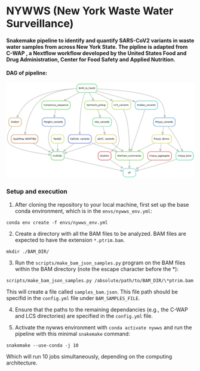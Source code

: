 # NYWWS (New York Waste Water Surveillance)

#### Snakemake pipeline to identify and quantify SARS-CoV2 variants in waste water samples from across New York State. The pipline is adapted from C-WAP , a Nextflow workflow developed by the United States Food and Drug Administration, Center for Food Safety and Applied Nutrition.

#### DAG of pipeline:
![alt text](https://github.com/YazBraimah/NYWWS/blob/main/workflow.png?raw=true)


### Setup and execution

1. After cloning the repository to your local machine, first set up the base conda environment, which is in the `envs/nywws_env.yml`:

```
conda env create -f envs/nywws_env.yml
```

2. Create a directory with all the BAM files to be analyzed. BAM files are expected to have the extension `*.ptrim.bam`.

```
mkdir ./BAM_DIR/
```

3. Run the `scripts/make_bam_json_samples.py` program on the BAM files within the BAM directory (note the escape character before the *):

```
scripts/make_bam_json_samples.py /absolute/path/to/BAM_DIR/\*ptrim.bam
```
This will create a file called `samples_bam.json`. This file path should be specifid in the `config.yml` file under `BAM_SAMPLES_FILE`.

4. Ensure that the paths to the remaining dependancies (e.g., the C-WAP and LCS directories) are specified in the `config.yml` file.

5. Activate the nywws environment with `conda activate nywws` and run the pipeline with this minimal `snakemake` command:

```
snakemake --use-conda -j 10
```
Which will run 10 jobs simultaneously, depending on the computing architecture.
